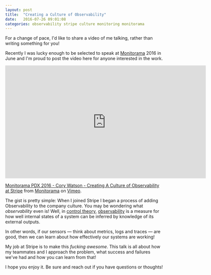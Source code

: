 ```yaml
---
layout: post
title:  "Creating a Culture of Observability"
date:   2016-07-26 09:01:08
categories: observability stripe culture monitoring monitorama
---
```


For a change of pace, I'd like to share a video of me talking, rather than writing something for you!

Recently I was lucky enough to be selected to speak at [Monitorama](http://www.monitorama.com) 2016 in June and I'm proud to post the video here for anyone interested in the work.

<iframe src="https://player.vimeo.com/video/173610034?portrait=0" width="640" height="360" frameborder="0" webkitallowfullscreen mozallowfullscreen allowfullscreen></iframe>
<p><a href="https://vimeo.com/173610034">Monitorama PDX 2016 - Cory Watson - Creating A Culture of Observability at Stripe</a> from <a href="https://vimeo.com/monitorama">Monitorama</a> on <a href="https://vimeo.com">Vimeo</a>.</p>

The gist is pretty simple: When I joined Stripe I began a process of adding Observability to the company culture. You may be wondering what *observability* even is! Well,
in [control theory](https://en.wikipedia.org/wiki/Control_theory), [observability](https://en.wikipedia.org/wiki/Observability) is a measure for how well internal states of a system can be inferred by knowledge of its external outputs.

In other words, if our sensors — think about metrics, logs and traces — are good, then we can learn about how effectively our systems are working!

My job at Stripe is to make this *fucking awesome*. This talk is all about how my teammates and I approach the problem, what success and failures we've had and
how you can learn from that!

I hope you enjoy it. Be sure and reach out if you have questions or thoughts!
